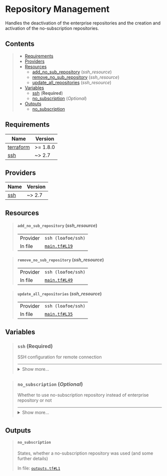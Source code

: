 # Repository Management

Handles the deactivation of the enterprise repositories and
the creation and activation of the no-subscription repositories.
## Contents

<blockquote>

- [Requirements](#requirements)
- [Providers](#providers)
- [Resources](#resources)
  - [add_no_sub_repository](#add_no_sub_repository-ssh_resource) (*ssh_resource*)
  - [remove_no_sub_repository](#remove_no_sub_repository-ssh_resource) (*ssh_resource*)
  - [update_all_repositories](#update_all_repositories-ssh_resource) (*ssh_resource*)
- [Variables](#variables)
  - [ssh](#ssh-required) (**Required**)
  - [no_subscription](#no_subscription-optional) (*Optional*)
- [Outputs](#outputs)
  - [no_subscription](#no_subscription)</blockquote>

## Requirements

| Name | Version |
|------|---------|
| <a name="requirement_terraform"></a> [terraform](#requirement\_terraform) | >= 1.8.0 |
| <a name="requirement_ssh"></a> [ssh](#requirement\_ssh) | ~> 2.7 |
## Providers

| Name | Version |
|------|---------|
| <a name="provider_ssh"></a> [ssh](#provider\_ssh) | ~> 2.7 |


## Resources
<blockquote>

#### `add_no_sub_repository` (_ssh_resource_)

  <table>
    <tr>
      <td>Provider</td>
      <td><code>ssh (loafoe/ssh)</code></td>
    </tr>
    <tr>
      <td>In file</td>
      <td><a href="./main.tf#L19"><code>main.tf#L19</code></a></td>
    </tr>
  </table>
</blockquote>
<blockquote>

#### `remove_no_sub_repository` (_ssh_resource_)

  <table>
    <tr>
      <td>Provider</td>
      <td><code>ssh (loafoe/ssh)</code></td>
    </tr>
    <tr>
      <td>In file</td>
      <td><a href="./main.tf#L49"><code>main.tf#L49</code></a></td>
    </tr>
  </table>
</blockquote>
<blockquote>

#### `update_all_repositories` (_ssh_resource_)

  <table>
    <tr>
      <td>Provider</td>
      <td><code>ssh (loafoe/ssh)</code></td>
    </tr>
    <tr>
      <td>In file</td>
      <td><a href="./main.tf#L35"><code>main.tf#L35</code></a></td>
    </tr>
  </table>
</blockquote>

## Variables
<blockquote>

### `ssh` (**Required**)
SSH configuration for remote connection

<details style="border-top-color: inherit; border-top-width: 0.1em; border-top-style: solid; padding-top: 0.5em; padding-bottom: 0.5em;">
  <summary>Show more...</summary>

  **Type**:
  ```hcl
  object({
    host    = string
    user    = string
    id_file = optional(string, "~/.ssh/id_rsa")
  })
  ```
  In file: <a href="./variables.tf#L1"><code>variables.tf#L1</code></a>

</details>
</blockquote>
<blockquote>

### `no_subscription` (*Optional*)
Whether to use no-subscription repository instead of enterprise repository or not

<details style="border-top-color: inherit; border-top-width: 0.1em; border-top-style: solid; padding-top: 0.5em; padding-bottom: 0.5em;">
  <summary>Show more...</summary>

  **Type**:
  ```hcl
  object({
    enabled           = bool
    list_file         = optional(string, "pve-no-subscription.list")
    list_file_content = optional(string, "deb http://download.proxmox.com/debian/pve bookworm pve-no-subscription")
  })
  ```
  **Default**:
  ```json
  {
  "enabled": true
}
  ```
  In file: <a href="./variables.tf#L14"><code>variables.tf#L14</code></a>

</details>
</blockquote>


## Outputs
<blockquote>

#### `no_subscription`
States, whether a no-subscription repository was used (and some further details)

In file: <a href="./outputs.tf#L1"><code>outputs.tf#L1</code></a>
</blockquote>